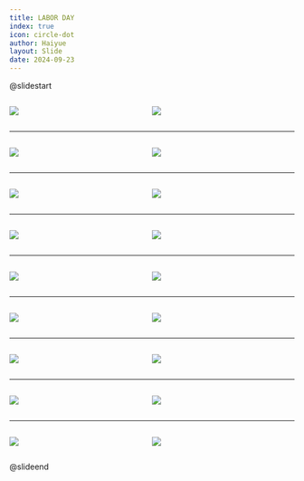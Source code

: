 ```yaml
---
title: LABOR DAY
index: true
icon: circle-dot
author: Haiyue
layout: Slide
date: 2024-09-23
---
```

 
@slidestart

<div style="display:flex">
<div style="flex:1">

![](/reading/english/Level-S/LABOR%20DAY/001.webp)
</div>
<div style="flex:1">

![](/reading/english/Level-S/LABOR%20DAY/002.webp)
</div>
</div>

---

<div style="display:flex">
<div style="flex:1">

![](/reading/english/Level-S/LABOR%20DAY/003.webp)
</div>
<div style="flex:1">

![](/reading/english/Level-S/LABOR%20DAY/004.webp)
</div>
</div>

---

<div style="display:flex">
<div style="flex:1">

![](/reading/english/Level-S/LABOR%20DAY/005.webp)
</div>
<div style="flex:1">

![](/reading/english/Level-S/LABOR%20DAY/006.webp)
</div>
</div>

---

<div style="display:flex">
<div style="flex:1">

![](/reading/english/Level-S/LABOR%20DAY/007.webp)
</div>
<div style="flex:1">

![](/reading/english/Level-S/LABOR%20DAY/008.webp)
</div>
</div>

---

<div style="display:flex">
<div style="flex:1">

![](/reading/english/Level-S/LABOR%20DAY/009.webp)
</div>
<div style="flex:1">

![](/reading/english/Level-S/LABOR%20DAY/010.webp)
</div>
</div>

---

<div style="display:flex">
<div style="flex:1">

![](/reading/english/Level-S/LABOR%20DAY/011.webp)
</div>
<div style="flex:1">

![](/reading/english/Level-S/LABOR%20DAY/012.webp)
</div>
</div>

---

<div style="display:flex">
<div style="flex:1">

![](/reading/english/Level-S/LABOR%20DAY/013.webp)
</div>
<div style="flex:1">

![](/reading/english/Level-S/LABOR%20DAY/014.webp)
</div>
</div>

---

<div style="display:flex">
<div style="flex:1">

![](/reading/english/Level-S/LABOR%20DAY/015.webp)
</div>
<div style="flex:1">

![](/reading/english/Level-S/LABOR%20DAY/016.webp)
</div>
</div>

---

<div style="display:flex">
<div style="flex:1">

![](/reading/english/Level-S/LABOR%20DAY/017.webp)
</div>
<div style="flex:1">

![](/reading/english/Level-S/LABOR%20DAY/018.webp)
</div>
</div>

@slideend
